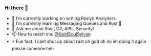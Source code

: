 ### Hi there 👋
- 🔭 I’m currently working on writing Roslyn Analysers.
- 🌱 I’m currently learning Messaging Queues and Rust 🦀
- 💬 Ask me about Rust, C#, APIs, Security!
- 📫 How to reach me: [@GoldSoulSylvan](https://twitter.com/GoldSoulSylvan)
- ⚡ Fun fact: I cant shut up about rust oh god oh no im doing it again please someone hel-
